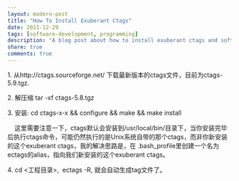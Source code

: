 ```yaml
---
layout: modern-post
title: "How To Install Exuberant Ctags"
date: 2011-12-29
tags: [software-development, programming]
description: "A blog post about how to install exuberant ctags and software development."
share: true
comments: true
---
```


<p>1. 从http://ctags.sourceforge.net/ 下载最新版本的ctags文件，目前为ctags-5.9.tgz.</p>
<p>2. 解压缩 tar -xf ctags-5.8.tgz</p>
<p>3. 安装: cd ctags-x-x &amp;&amp; configure &amp;&amp; make &amp;&amp; make install</p>
<p>&nbsp; &nbsp; 这里需要注意一下，ctags默认会安装到/usr/local/bin/目录下，当你安装完毕后执行ctags命令，可能仍然执行的是Unix系统自带的那个ctags，而非你新安装的这个exuberant ctags，我的解决思路是，在 .bash_profile里创建一个名为 ectags的alias，指向我们新安装的这个exuberant ctags。</p>
<p>4. cd &lt;工程目录&gt;, &nbsp;ectags -R, 就会自动生成tag文件了。</p>
<p><span style="white-space: pre;">	</span></p>
<p>&nbsp;</p>
